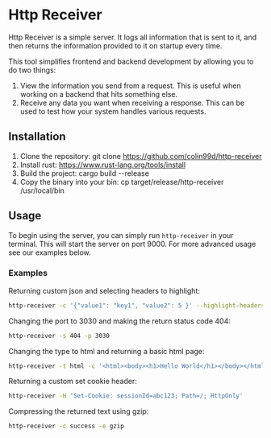 # Http Receiver

Http Receiver is a simple server. It logs all information that is sent to it,
and then returns the information provided to it on startup every time.

This tool simplifies frontend and backend development by allowing you to
do two things:
1. View the information you send from a request. This is useful when working on a backend that hits something else.
2. Receive any data you want when receiving a response. This can be used to test how your system handles various requests.

## Installation

1. Clone the repository: git clone https://github.com/colin99d/http-receiver
2. Install rust: https://www.rust-lang.org/tools/install
3. Build the project: cargo build --release
4. Copy the binary into your bin: cp target/release/http-receiver /usr/local/bin

## Usage

To begin using the server, you can simply run `http-receiver` in your terminal.
This will start the server on port 9000. For more advanced usage see our examples
below.

### Examples

Returning custom json and selecting headers to highlight:

```bash
http-receiver -c '{"value1": "key1", "value2": 5 }' --highlight-headers authorization,content-length
```

Changing the port to 3030 and making the return status code 404:

```bash
http-receiver -s 404 -p 3030
```

Changing the type to html and returning a basic html page:

```bash
http-receiver -t html -c '<html><body><h1>Hello World</h1></body></html>'
```

Returning a custom set cookie header:
```bash
http-receiver -H 'Set-Cookie: sessionId=abc123; Path=/; HttpOnly'
```

Compressing the returned text using gzip:
```bash
http-receiver -c success -e gzip
```
